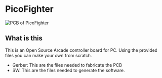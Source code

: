 # PicoFighter


![PCB of PicoFighter](https://user-images.githubusercontent.com/70444647/188205758-998ba5fb-a6e1-4088-87d7-60c524b26f58.png?raw=true "Picofighter PCB")

## What is this

This is an Open Source Arcade controller board for PC. Using the provided files you can make your own from scratch.

- Gerber: This are the files needed to fabricate the PCB
- SW: This are the files needed to generate the software.
